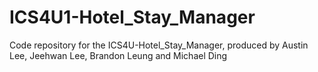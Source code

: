 # ICS4U1-Hotel_Stay_Manager
Code repository for the ICS4U-Hotel_Stay_Manager, produced by Austin Lee, Jeehwan Lee, Brandon Leung and Michael Ding
